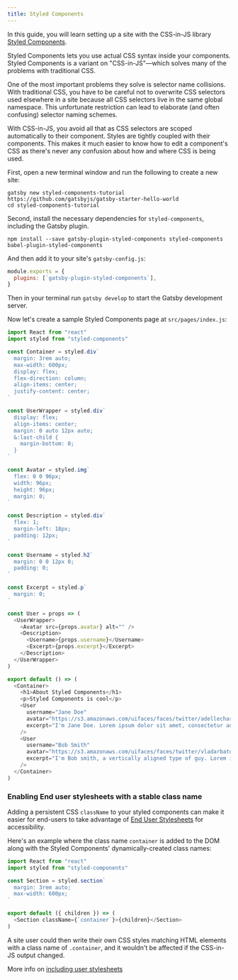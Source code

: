 ```yaml
---
title: Styled Components
---
```


In this guide, you will learn setting up a site with the CSS-in-JS library [Styled Components](https://www.styled-components.com/).

Styled Components lets you use actual CSS syntax inside your components. Styled Components is a variant on "CSS-in-JS"—which solves many of the problems with traditional CSS.

One of the most important problems they solve is selector name collisions. With traditional CSS, you have to be careful not to overwrite CSS selectors used elsewhere in a site because all CSS selectors live in the same global namespace. This unfortunate restriction can lead to elaborate (and often confusing) selector naming schemes.

With CSS-in-JS, you avoid all that as CSS selectors are scoped automatically to their component. Styles are tightly coupled with their components. This makes it much easier to know how to edit a component's CSS as there's never any confusion about how and where CSS is being used.

<EggheadEmbed
  lessonLink="https://egghead.io/lessons/gatsby-style-gatsby-sites-with-styled-components"
  lessonTitle="Style Gatsby sites with styled-components"
/>

First, open a new terminal window and run the following to create a new site:

```shell
gatsby new styled-components-tutorial https://github.com/gatsbyjs/gatsby-starter-hello-world
cd styled-components-tutorial
```

Second, install the necessary dependencies for `styled-components`, including the Gatsby plugin.

```shell
npm install --save gatsby-plugin-styled-components styled-components babel-plugin-styled-components
```

And then add it to your site's `gatsby-config.js`:

```javascript:title=gatsby-config.js
module.exports = {
  plugins: [`gatsby-plugin-styled-components`],
}
```

Then in your terminal run `gatsby develop` to start the Gatsby development server.

Now let's create a sample Styled Components page at `src/pages/index.js`:

```jsx:title=src/pages/index.js
import React from "react"
import styled from "styled-components"

const Container = styled.div`
  margin: 3rem auto;
  max-width: 600px;
  display: flex;
  flex-direction: column;
  align-items: center;
  justify-content: center;
`

const UserWrapper = styled.div`
  display: flex;
  align-items: center;
  margin: 0 auto 12px auto;
  &:last-child {
    margin-bottom: 0;
  }
`

const Avatar = styled.img`
  flex: 0 0 96px;
  width: 96px;
  height: 96px;
  margin: 0;
`

const Description = styled.div`
  flex: 1;
  margin-left: 18px;
  padding: 12px;
`

const Username = styled.h2`
  margin: 0 0 12px 0;
  padding: 0;
`

const Excerpt = styled.p`
  margin: 0;
`

const User = props => (
  <UserWrapper>
    <Avatar src={props.avatar} alt="" />
    <Description>
      <Username>{props.username}</Username>
      <Excerpt>{props.excerpt}</Excerpt>
    </Description>
  </UserWrapper>
)

export default () => (
  <Container>
    <h1>About Styled Components</h1>
    <p>Styled Components is cool</p>
    <User
      username="Jane Doe"
      avatar="https://s3.amazonaws.com/uifaces/faces/twitter/adellecharles/128.jpg"
      excerpt="I'm Jane Doe. Lorem ipsum dolor sit amet, consectetur adipisicing elit."
    />
    <User
      username="Bob Smith"
      avatar="https://s3.amazonaws.com/uifaces/faces/twitter/vladarbatov/128.jpg"
      excerpt="I'm Bob smith, a vertically aligned type of guy. Lorem ipsum dolor sit amet, consectetur adipisicing elit."
    />
  </Container>
)
```

### Enabling End user stylesheets with a stable class name

Adding a persistent CSS `className` to your styled components can make it easier for end-users to take advantage of [End User Stylesheets](https://www.viget.com/articles/inline-styles-user-style-sheets-and-accessibility/) for accessibility.

Here's an example where the class name `container` is added to the DOM along with the Styled Components' dynamically-created class names:

```jsx:title=src/components/container.js
import React from "react"
import styled from "styled-components"

const Section = styled.section`
  margin: 3rem auto;
  max-width: 600px;
`

export default ({ children }) => (
  <Section className={`container`}>{children}</Section>
)
```

A site user could then write their own CSS styles matching HTML elements with a class name of `.container`, and it wouldn't be affected if the CSS-in-JS output changed.

 More info on [including user stylesheets](https://mediatemple.net/blog/tips/bend-websites-css-will-stylish-stylebot/)
